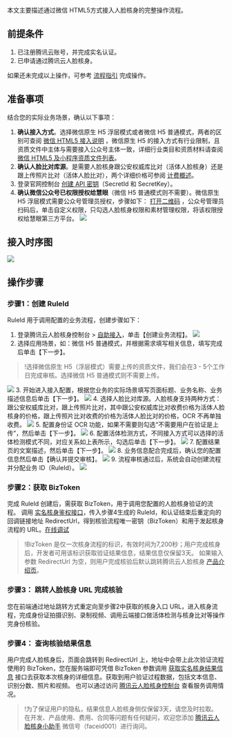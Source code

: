 本文主要描述通过微信 HTML5方式接入人脸核身的完整操作流程。

## 前提条件
1. 已注册腾讯云账号，并完成实名认证。
2. 已申请通过腾讯云人脸核身。

如果还未完成以上操作，可参考 [流程指引](https://cloud.tencent.com/document/product/1007/30999) 完成操作。

## 准备事项
结合您的实际业务场景，确认以下事项：
1. **确认接入方式**。选择微信原生 H5 浮层模式或者微信 H5 普通模式，两者的区别可查阅 [微信 HTML5 接入说明](https://cloud.tencent.com/document/product/1007/49538) ，微信原生 H5 的接入方式有行业限制，且资质文件中主体与需要接入公众号主体一致，详细行业类目和资质材料请查阅 [微信 HTML5 及小程序资质文件列表](https://cloud.tencent.com/document/product/1007/42684)。
2. **确认人脸比对库源**。是需要人脸核身跟公安权威库比对（活体人脸核身）还是跟上传照片比对（活体人脸比对），两个详细价格可参阅 [计费概述](https://cloud.tencent.com/document/product/1007/31005)。
3. 登录官网控制台 [创建 API 密钥](https://console.cloud.tencent.com/cam/capi)（SecretId 和 SecretKey）。 
4. **确认微信公众号已权限授权给慧眼**（微信 H5 普通模式则不需要）。微信原生 H5 浮层模式需要公众号管理员授权，步骤如下：
[打开二维码](https://open.faceid.qq.com/view/auth.html) ，公众号管理员扫码后，单击自定义权限，只勾选人脸核身权限和素材管理权限，将该权限授权给慧眼第三方平台。
![](https://main.qcloudimg.com/raw/6bc842cbe14f34b4ac555309a896c370.png)

## 接入时序图
![](https://main.qcloudimg.com/raw/411ca3d5c01e72a5df6522f4df2ee406.png)

## 操作步骤
### 步骤1：创建 RuleId
RuleId 用于调用配置的业务流程，创建步骤如下：
1. 登录腾讯云人脸核身控制台 > [自助接入](https://console.cloud.tencent.com/faceid/access)，单击【创建业务流程】。
![](https://main.qcloudimg.com/raw/1a939ae0e8221a530f519e680756979c.png)
2. 选择应用场景，如：微信 H5 普通模式，并根据需求填写相关信息，填写完成后单击【下一步】。
>!选择微信原生 H5（浮层模式）需要上传的资质文件，我们会在3 - 5个工作日完成审核。选择微信 H5 普通模式则不需要上传。

![](https://main.qcloudimg.com/raw/60dd9a749062d6370cae0f5ed47db5be.png)
3. 开始进入接入配置，根据您业务的实际场景填写页面标题、业务名称、业务描述信息后单击【下一步】。
![](https://main.qcloudimg.com/raw/e49e008ed1db510177f94437d7c074a9.png)
4. 选择人脸比对库源。人脸核身支持两种方式：跟公安权威库比对，跟上传照片比对，其中跟公安权威库比对收费价格为活体人脸核身的价格，跟上传照片比对收费的价格为活体人脸比对的价格，OCR 不再单独收费。
![](https://main.qcloudimg.com/raw/f73e9522be574308b1c4993f91855c2b.png)
5. 配置身份证 OCR 功能，如果不需要则勾选“不需要用户在验证是上传”，然后单击【下一步】。
![](https://main.qcloudimg.com/raw/756bb684d6cf9c21129696bd8d747aa9.png)
6. 配置活体检测方式，不同接入方式可以选择的活体检测模式不同，对应关系如上表所示，勾选后单击【下一步】。
![](https://main.qcloudimg.com/raw/cc290ff379887e19262efe417765d4bb.png)
7. 配置结果页的文案描述，然后单击【下一步】。
![](https://main.qcloudimg.com/raw/b433365f749ab0042464343bc9808af1.png)
8. 业务信息配合完成后，确认您的配置信息然后单击【确认并提交审核】。
![](https://main.qcloudimg.com/raw/710251f87b0efed5c8fc97c5e66b5b01.png)
9. 流程审核通过后，系统会自动创建流程并分配业务 ID（RuleId）。
![](https://main.qcloudimg.com/raw/a918e41d4e1c970a9628b728641743e1.png)

### 步骤2：获取 BizToken
完成 RuleId 创建后，需获取 BizToken，用于调用您配置的人脸核身验证的流程。
调用 [实名核身鉴权接口](https://cloud.tencent.com/document/product/1007/31816)，传入步骤4生成的 RuleId，和认证结束后重定向的回调链接地址 RedirectUrl，得到核验流程唯一密钥（BizToken）和用于发起核身流程的 URL。[在线调试](https://console.cloud.tencent.com/api/explorer?Product=faceid&Version=2018-03-01&Action=DetectAuth&SignVersion=)

>!BizToken 是仅一次核身流程的标识，有效时间为7,200秒；用户完成核身后，开发者可用该标识获取验证结果信息，结果信息仅保留3天。
>如果输入参数 RedirectUrl 为空，则用户完成核验后默认跳转腾讯云人脸核身 [产品介绍页](https://cloud.tencent.com/product/faceid)。

### 步骤3： 跳转人脸核身 URL 完成核验
您在前端通过地址跳转方式重定向至步骤2中获取的核身入口 URL，进入核身流程，完成身份证拍摄识别、录制视频、调用云端接口做活体检测与核身比对等操作完身份核验。

### 步骤4： 查询核验结果信息
用户完成人脸核身后，页面会跳转到 RedirectUrl 上，地址中会带上此次验证流程使用的 BizToken，您在服务端即可凭借 BizToken 参数调用 [获取实名核身结果信息](https://cloud.tencent.com/document/product/1007/41957) 接口去获取本次核身的详细信息。获取到用户验证过程数据，包括文本信息、识别分数、照片和视频。
也可以通过访问 [腾讯云人脸核身控制台](https://console.cloud.tencent.com/faceid/dataStatistic) 查看服务调用情况。

 >!为了保证用户的隐私，结果信息人脸核身侧仅保留3天，请您及时拉取。
 >在开发、产品使用、费用、合同等问题有任何疑问，欢迎您添加 [腾讯云人脸核身小助手](http://beta.gtimg.com/GodIdent/huiyan-cloud-console/huiyan-h5-common/wechat_faceid001.jpg) 微信号（faceid001）进行询问。



